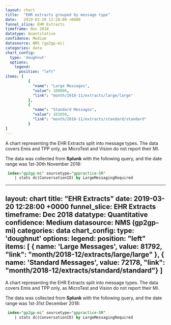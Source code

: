 ```yaml
---
layout: chart
title:  "EHR extracts grouped by message type"
date:   2019-03-20 12:28:00 +0000
funnel_slice: EHR Extracts
timeframe: Nov 2018
datatype: Quantitative
confidence: Medium
datasource: NMS (gp2gp-mi)
categories: data
chart_config: 
  type: 'doughnut'
  options:
    legend:
      position: "left"
items: [
          {
            "name": "Large Messages",
            "value": 109006,
            "link": "month/2018-11/extracts/large/large"
          },
          {
            "name": "Standard Messages",
            "value": 101856,
            "link": "month/2018-11/extracts/standard/standard"
          }
]
---
```

A chart representing the EHR Extracts split into message types. The data covers Emis and TPP only, as MicroTest and Vision do not report their MI.

The data was collected from **Splunk** with the following query, and the date range was 1st-30th November 2018:

```sql
 index="gp2gp-mi" sourcetype="gppractice-SR"
    | stats dc(ConversationID) by LargeMessagingRequired
```

---
layout: chart
title:  "EHR Extracts"
date:   2019-03-20 12:28:00 +0000
funnel_slice: EHR Extracts
timeframe: Dec 2018
datatype: Quantitative
confidence: Medium
datasource: NMS (gp2gp-mi)
categories: data
chart_config: 
  type: 'doughnut'
  options:
    legend:
      position: "left"
items: [ 
          { name: 'Large Messages', value: 81792, "link": "month/2018-12/extracts/large/large" },
          { name: 'Standard Messages', value: 72178, "link": "month/2018-12/extracts/standard/standard"} 
  ]
---
A chart representing the EHR Extracts split into message types. The data covers Emis and TPP only, as MicroTest and Vision do not report their MI.

The data was collected from **Splunk** with the following query, and the date range was 1st-31st December 2018:

```sql
 index="gp2gp-mi" sourcetype="gppractice-SR"
    | stats dc(ConversationID) by LargeMessagingRequired
```